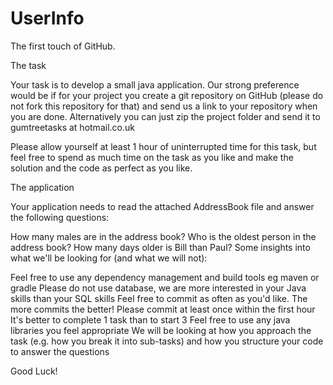 UserInfo
========

The first touch of GitHub.

The task

Your task is to develop a small java application. Our strong preference would be if for your project you create
a git repository on GitHub (please do not fork this repository for that) and send us a link to your repository
when you are done.
Alternatively you can just zip the project folder and send it to gumtreetasks at hotmail.co.uk

Please allow yourself at least 1 hour of uninterrupted time for this task, but feel free to spend as much time on
the task as you like and make the solution and the code as perfect as you like.

The application

Your application needs to read the attached AddressBook file and answer the following questions:

How many males are in the address book?
Who is the oldest person in the address book?
How many days older is Bill than Paul?
Some insights into what we'll be looking for (and what we will not):

Feel free to use any dependency management and build tools eg maven or gradle
Please do not use database, we are more interested in your Java skills than your SQL skills
Feel free to commit as often as you'd like. The more commits the better!
Please commit at least once within the first hour
It's better to complete 1 task than to start 3
Feel free to use any java libraries you feel appropriate
We will be looking at how you approach the task (e.g. how you break it into sub-tasks) and
how you structure your code to answer the questions

Good Luck!
